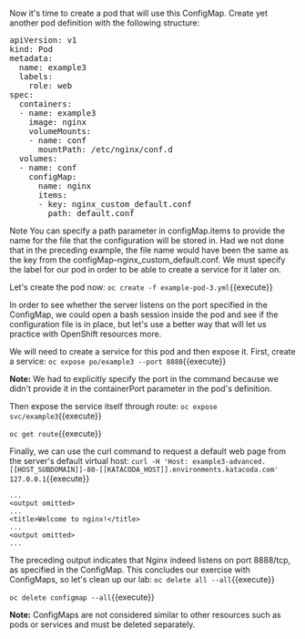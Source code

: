 
Now it's time to create a pod that will use this ConfigMap. Create yet another pod definition with the following structure:

<pre class="file" data-filename="example-pod-3.yml" data-target="replace">
apiVersion: v1
kind: Pod
metadata:
  name: example3
  labels:
    role: web
spec:
  containers:
  - name: example3
    image: nginx
    volumeMounts:
    - name: conf
      mountPath: /etc/nginx/conf.d
  volumes:
  - name: conf
    configMap:
      name: nginx
      items:
      - key: nginx_custom_default.conf
        path: default.conf
</pre>


Note
You can specify a path parameter in configMap.items to provide the name for the file that the configuration will be stored in. Had we not done that in the preceding example, the file name would have been the same as the key from the configMap–nginx_custom_default.conf. We must specify the label for our pod in order to be able to create a service for it later on.

Let's create the pod now:
`oc create -f example-pod-3.yml`{{execute}}

In order to see whether the server listens on the port specified in the ConfigMap, we could open a bash session inside the pod and see if the configuration file is in place, but let's use a better way that will let us practice with OpenShift resources more.

We will need to create a service for this pod and then expose it. First, create a service:
`oc expose po/example3 --port 8888`{{execute}}


**Note:** We had to explicitly specify the port in the command because we didn't provide it in the containerPort parameter in the pod's definition.

Then expose the service itself through route:
`oc expose svc/example3`{{execute}}

`oc get route`{{execute}}

Finally, we can use the curl command to request a default web page from the server's default virtual host:
`curl -H 'Host: example3-advanced.[[HOST_SUBDOMAIN]]-80-[[KATACODA_HOST]].environments.katacoda.com' 127.0.0.1`{{execute}}

```
...
<output omitted>
...
<title>Welcome to nginx!</title>
...
<output omitted>
...
```

The preceding output indicates that Nginx indeed listens on port 8888/tcp, as specified in the ConfigMap. This concludes our exercise with ConfigMaps, so let's clean up our lab:
`oc delete all --all`{{execute}}

`oc delete configmap --all`{{execute}}

**Note:** ConfigMaps are not considered similar to other resources such as pods or services and must be deleted separately.